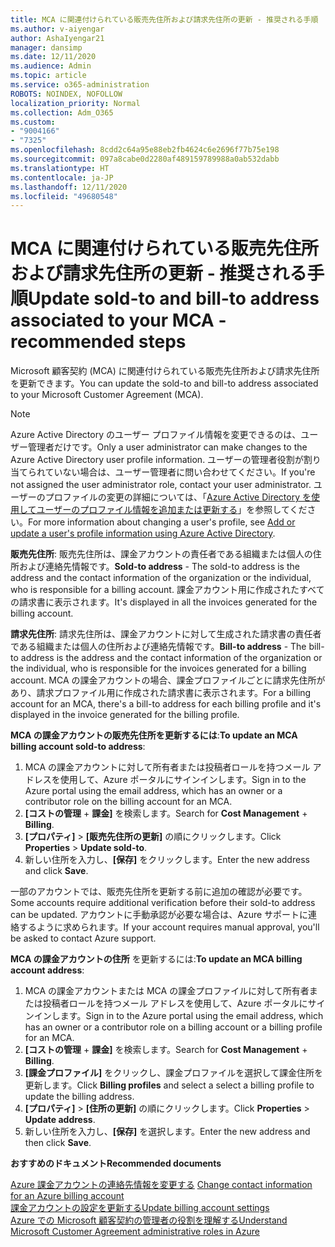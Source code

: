 ```yaml
---
title: MCA に関連付けられている販売先住所および請求先住所の更新 - 推奨される手順
ms.author: v-aiyengar
author: AshaIyengar21
manager: dansimp
ms.date: 12/11/2020
ms.audience: Admin
ms.topic: article
ms.service: o365-administration
ROBOTS: NOINDEX, NOFOLLOW
localization_priority: Normal
ms.collection: Adm_O365
ms.custom:
- "9004166"
- "7325"
ms.openlocfilehash: 8cdd2c64a95e88eb2fb4624c6e2696f77b75e198
ms.sourcegitcommit: 097a8cabe0d2280af489159789988a0ab532dabb
ms.translationtype: HT
ms.contentlocale: ja-JP
ms.lasthandoff: 12/11/2020
ms.locfileid: "49680548"
---
```

# <a name="update-sold-to-and-bill-to-address-associated-to-your-mca---recommended-steps"></a><span data-ttu-id="8d157-102">MCA に関連付けられている販売先住所および請求先住所の更新 - 推奨される手順</span><span class="sxs-lookup"><span data-stu-id="8d157-102">Update sold-to and bill-to address associated to your MCA - recommended steps</span></span>

<span data-ttu-id="8d157-103">Microsoft 顧客契約 (MCA) に関連付けられている販売先住所および請求先住所を更新できます。</span><span class="sxs-lookup"><span data-stu-id="8d157-103">You can update the sold-to and bill-to address associated to your Microsoft Customer Agreement (MCA).</span></span> 

> [!NOTE]
> <span data-ttu-id="8d157-104">Azure Active Directory のユーザー プロファイル情報を変更できるのは、ユーザー管理者だけです。</span><span class="sxs-lookup"><span data-stu-id="8d157-104">Only a user administrator can make changes to the Azure Active Directory user profile information.</span></span> <span data-ttu-id="8d157-105">ユーザーの管理者役割が割り当てられていない場合は、ユーザー管理者に問い合わせてください。</span><span class="sxs-lookup"><span data-stu-id="8d157-105">If you're not assigned the user administrator role, contact your user administrator.</span></span> <span data-ttu-id="8d157-106">ユーザーのプロファイルの変更の詳細については、「[Azure Active Directory を使用してユーザーのプロファイル情報を追加または更新する](https://docs.microsoft.com/azure/active-directory/fundamentals/active-directory-users-profile-azure-portal)」を参照してください。</span><span class="sxs-lookup"><span data-stu-id="8d157-106">For more information about changing a user's profile, see [Add or update a user's profile information using Azure Active Directory](https://docs.microsoft.com/azure/active-directory/fundamentals/active-directory-users-profile-azure-portal).</span></span>

<span data-ttu-id="8d157-107">**販売先住所**: 販売先住所は、課金アカウントの責任者である組織または個人の住所および連絡先情報です。</span><span class="sxs-lookup"><span data-stu-id="8d157-107">**Sold-to address** - The sold-to address is the address and the contact information of the organization or the individual, who is responsible for a billing account.</span></span> <span data-ttu-id="8d157-108">課金アカウント用に作成されたすべての請求書に表示されます。</span><span class="sxs-lookup"><span data-stu-id="8d157-108">It's displayed in all the invoices generated for the billing account.</span></span>

<span data-ttu-id="8d157-109">**請求先住所**: 請求先住所は、課金アカウントに対して生成された請求書の責任者である組織または個人の住所および連絡先情報です。</span><span class="sxs-lookup"><span data-stu-id="8d157-109">**Bill-to address** - The bill-to address is the address and the contact information of the organization or the individual, who is responsible for the invoices generated for a billing account.</span></span> <span data-ttu-id="8d157-110">MCA の課金アカウントの場合、課金プロファイルごとに請求先住所があり、請求プロファイル用に作成された請求書に表示されます。</span><span class="sxs-lookup"><span data-stu-id="8d157-110">For a billing account for an MCA, there's a bill-to address for each billing profile and it's displayed in the invoice generated for the billing profile.</span></span>

<span data-ttu-id="8d157-111">**MCA の課金アカウントの販売先住所を更新するには**:</span><span class="sxs-lookup"><span data-stu-id="8d157-111">**To update an MCA billing account sold-to address**:</span></span>

1. <span data-ttu-id="8d157-112">MCA の課金アカウントに対して所有者または投稿者ロールを持つメール アドレスを使用して、Azure ポータルにサインインします。</span><span class="sxs-lookup"><span data-stu-id="8d157-112">Sign in to the Azure portal using the email address, which has an owner or a contributor role on the billing account for an MCA.</span></span>
1. <span data-ttu-id="8d157-113">**[コストの管理** + **課金]** を検索します。</span><span class="sxs-lookup"><span data-stu-id="8d157-113">Search for **Cost Management** + **Billing**.</span></span>
1. <span data-ttu-id="8d157-114">**[プロパティ]** > **[販売先住所の更新]** の順にクリックします。</span><span class="sxs-lookup"><span data-stu-id="8d157-114">Click **Properties** > **Update sold-to**.</span></span>
1. <span data-ttu-id="8d157-115">新しい住所を入力し、**[保存]** をクリックします。</span><span class="sxs-lookup"><span data-stu-id="8d157-115">Enter the new address and click **Save**.</span></span>

<span data-ttu-id="8d157-116">一部のアカウントでは、販売先住所を更新する前に追加の確認が必要です。</span><span class="sxs-lookup"><span data-stu-id="8d157-116">Some accounts require additional verification before their sold-to address can be updated.</span></span> <span data-ttu-id="8d157-117">アカウントに手動承認が必要な場合は、Azure サポートに連絡するように求められます。</span><span class="sxs-lookup"><span data-stu-id="8d157-117">If your account requires manual approval, you'll be asked to contact Azure support.</span></span>

<span data-ttu-id="8d157-118">**MCA の課金アカウントの住所** を更新するには:</span><span class="sxs-lookup"><span data-stu-id="8d157-118">**To update an MCA billing account address**:</span></span> 

1. <span data-ttu-id="8d157-119">MCA の課金アカウントまたは MCA の課金プロファイルに対して所有者または投稿者ロールを持つメール アドレスを使用して、Azure ポータルにサインインします。</span><span class="sxs-lookup"><span data-stu-id="8d157-119">Sign in to the Azure portal using the email address, which has an owner or a contributor role on a billing account or a billing profile for an MCA.</span></span>
1. <span data-ttu-id="8d157-120">**[コストの管理** + **課金]** を検索します。</span><span class="sxs-lookup"><span data-stu-id="8d157-120">Search for **Cost Management** + **Billing**.</span></span>
1. <span data-ttu-id="8d157-121">**[課金プロファイル]** をクリックし、課金プロファイルを選択して課金住所を更新します。</span><span class="sxs-lookup"><span data-stu-id="8d157-121">Click **Billing profiles** and select a select a billing profile to update the billing address.</span></span>
1. <span data-ttu-id="8d157-122">**[プロパティ]** > **[住所の更新]** の順にクリックします。</span><span class="sxs-lookup"><span data-stu-id="8d157-122">Click **Properties** > **Update address**.</span></span>
1. <span data-ttu-id="8d157-123">新しい住所を入力し、**[保存]** を選択します。</span><span class="sxs-lookup"><span data-stu-id="8d157-123">Enter the new address and then click **Save**.</span></span>

<span data-ttu-id="8d157-124">**おすすめのドキュメント**</span><span class="sxs-lookup"><span data-stu-id="8d157-124">**Recommended documents**</span></span>

<span data-ttu-id="8d157-125">[Azure 課金アカウントの連絡先情報を変更する](https://docs.microsoft.com/azure/cost-management-billing/manage/change-azure-account-profile) </span><span class="sxs-lookup"><span data-stu-id="8d157-125">[Change contact information for an Azure billing account](https://docs.microsoft.com/azure/cost-management-billing/manage/change-azure-account-profile) </span></span>  
[<span data-ttu-id="8d157-126">課金アカウントの設定を更新する</span><span class="sxs-lookup"><span data-stu-id="8d157-126">Update billing account settings</span></span>](https://docs.microsoft.com/microsoft-store/update-microsoft-store-for-business-account-settings)  
[<span data-ttu-id="8d157-127">Azure での Microsoft 顧客契約の管理者の役割を理解する</span><span class="sxs-lookup"><span data-stu-id="8d157-127">Understand Microsoft Customer Agreement administrative roles in Azure</span></span>](https://docs.microsoft.com/azure/cost-management-billing/manage/understand-mca-roles)
